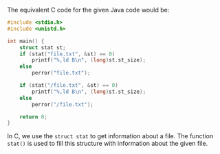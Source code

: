 The equivalent C code for the given Java code would be:

```c
#include <stdio.h>
#include <unistd.h>

int main() {
    struct stat st;
    if (stat("file.txt", &st) == 0)
        printf("%,ld B\n", (long)st.st_size);
    else
        perror("file.txt");

    if (stat("/file.txt", &st) == 0)
        printf("%,ld B\n", (long)st.st_size);
    else
        perror("/file.txt");

    return 0;
}
```

In C, we use the `struct stat` to get information about a file. The function `stat()` is used to fill this structure with information about the given file.

